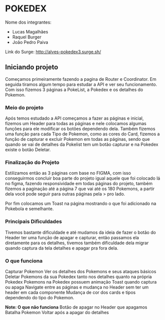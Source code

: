 # POKEDEX

Nome dos integrantes: 
- Lucas Magalhães
- Raquel Burger
- João Pedro Paiva

Link do Surge: http://alves-pokedex3.surge.sh/



## Iniciando projeto

Começamos primeiramente fazendo a pagina de Router e Coordinator.
Em seguida tiramos algum tempo para estudar a API e ver seu funcionamento.
Com isso fizemos 3 páginas a PokeList, a Pokedex e os detalhes do Pokemon.

### Meio do projeto
Após temos estudado a API começamos a fazer as páginas e inicial, fizemos um Header para todas as páginas e nele colocamos algumas funções para ele modificar os botões dependendo dela. 
Também fizemos uma função para cada Tipo de Pokemon, como as cores do Card, fizemos a função de capturar e excluir Pokemon em todas as páginas, sendo que quando se vai de detalhes da Pokelist tem um botão capturar e na Pokedex existe o botão Deletar.


### Finalização do Projeto
Estilizamos então as 3 páginas com base no FIGMA, com isso conseguirmos concluir boa parte do projeto igual aquele que foi colocado lá no figma, fazendo responsividade em todas páginas do projeto, também fizemos a paginação até a página 7 que vai até os 180 Pokemons, a partir dela você pode seguir para outras páginas pela > pro lado. 

Por fim colocamos um Toast na página mostrando o que foi adicionado na Pokebola e semelhante. 

### Principais Dificuldades

Tivemos bastante dificuldade e até mudamos da ideia de fazer o botão do Header ter uma função de apagar e capturar, então passamos ela diretamente para os detalhes, tivemos também dificuldade dela migrar quando captura da tela detalhes e apagar pra fora dela.

### O que funciona
Capturar Pokemon
Ver os detalhes dos Pokemons e seus ataques básicos
Deletar Pokemons da sua Pokedex tanto nos detalhes quanto na própria Pokedex
Pokemons na Pokedex possuem animação
Toast quando captura ou apaga 
Navigate entre as páginas e mudança no Header sem ter um header em cada componente
Mudança de cor dos cards e tipos dependendo do tipo do Pokemon.

**Note: O que não funciona**
Botão de apagar no Header que apagamos 
Batalha Pokemon
Voltar após a apagar do detalhes 

